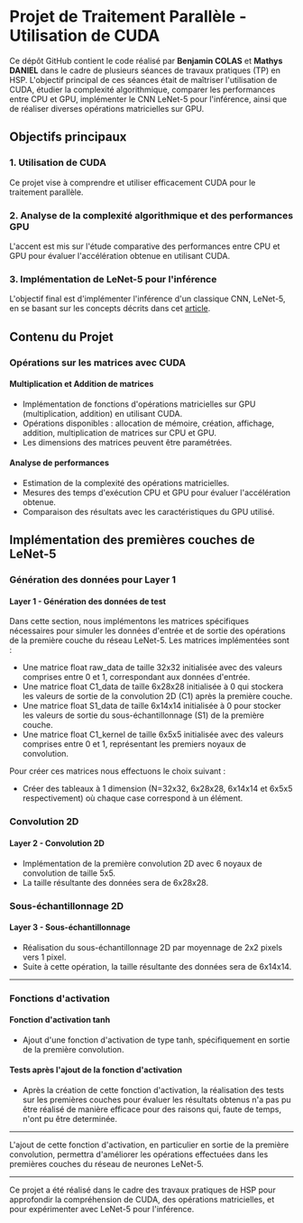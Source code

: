# Projet de Traitement Parallèle - Utilisation de CUDA

Ce dépôt GitHub contient le code réalisé par **Benjamin COLAS** et **Mathys DANIEL** dans le cadre de plusieurs séances de travaux pratiques (TP) en HSP. L'objectif principal de ces séances était de maîtriser l'utilisation de CUDA, étudier la complexité algorithmique, comparer les performances entre CPU et GPU, implémenter le CNN LeNet-5 pour l'inférence, ainsi que de réaliser diverses opérations matricielles sur GPU.

## Objectifs principaux

### 1. Utilisation de CUDA
Ce projet vise à comprendre et utiliser efficacement CUDA pour le traitement parallèle.

### 2. Analyse de la complexité algorithmique et des performances GPU
L'accent est mis sur l'étude comparative des performances entre CPU et GPU pour évaluer l'accélération obtenue en utilisant CUDA.

### 3. Implémentation de LeNet-5 pour l'inférence
L'objectif final est d'implémenter l'inférence d'un classique CNN, LeNet-5, en se basant sur les concepts décrits dans cet [article](https://www.datasciencecentral.com/profiles/blogs/lenet-5-a-classic-cnn-architecture).

## Contenu du Projet

### Opérations sur les matrices avec CUDA

#### Multiplication et Addition de matrices

- Implémentation de fonctions d'opérations matricielles sur GPU (multiplication, addition) en utilisant CUDA.
- Opérations disponibles : allocation de mémoire, création, affichage, addition, multiplication de matrices sur CPU et GPU.
- Les dimensions des matrices peuvent être paramétrées.

#### Analyse de performances

- Estimation de la complexité des opérations matricielles.
- Mesures des temps d'exécution CPU et GPU pour évaluer l'accélération obtenue.
- Comparaison des résultats avec les caractéristiques du GPU utilisé.

## Implémentation des premières couches de LeNet-5

### Génération des données pour Layer 1

#### Layer 1 - Génération des données de test

Dans cette section, nous implémentons les matrices spécifiques nécessaires pour simuler les données d'entrée et de sortie des opérations de la première couche du réseau LeNet-5. Les matrices implémentées sont :

- Une matrice float raw_data de taille 32x32 initialisée avec des valeurs comprises entre 0 et 1, correspondant aux données d'entrée.
- Une matrice float C1_data de taille 6x28x28 initialisée à 0 qui stockera les valeurs de sortie de la convolution 2D (C1) après la première couche.
- Une matrice float S1_data de taille 6x14x14 initialisée à 0 pour stocker les valeurs de sortie du sous-échantillonnage (S1) de la première couche.
- Une matrice float C1_kernel de taille 6x5x5 initialisée avec des valeurs comprises entre 0 et 1, représentant les premiers noyaux de convolution.

Pour créer ces matrices nous effectuons le choix suivant :
- Créer des tableaux à 1 dimension (N=32x32, 6x28x28, 6x14x14 et 6x5x5 respectivement) où chaque case correspond à un élément.

### Convolution 2D

#### Layer 2 - Convolution 2D

- Implémentation de la première convolution 2D avec 6 noyaux de convolution de taille 5x5.
- La taille résultante des données sera de 6x28x28.

### Sous-échantillonnage 2D

#### Layer 3 - Sous-échantillonnage

- Réalisation du sous-échantillonnage 2D par moyennage de 2x2 pixels vers 1 pixel.
- Suite à cette opération, la taille résultante des données sera de 6x14x14.

---

### Fonctions d'activation

#### Fonction d'activation tanh

- Ajout d'une fonction d'activation de type tanh, spécifiquement en sortie de la première convolution.

#### Tests après l'ajout de la fonction d'activation

- Après la création de cette fonction d'activation, la réalisation des tests sur les premières couches pour évaluer les résultats obtenus n'a pas pu être réalisé de manière efficace pour des raisons qui, faute de temps, n'ont pu être determinée.

---

L'ajout de cette fonction d'activation, en particulier en sortie de la première convolution, permettra d'améliorer les opérations effectuées dans les premières couches du réseau de neurones LeNet-5.

---

Ce projet a été réalisé dans le cadre des travaux pratiques de HSP pour approfondir la compréhension de CUDA, des opérations matricielles, et pour expérimenter avec LeNet-5 pour l'inférence.
